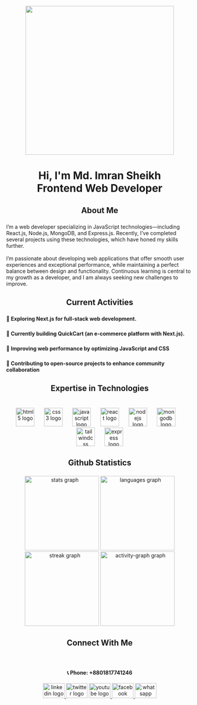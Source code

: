 <br clear="both">

<div align="center">
  <img height="400" src="https://i.ibb.co/9mY98tjD/f.png"  />
</div>

###

<h1 align="center">Hi,  I'm Md. Imran Sheikh<br>Frontend Web Developer</h1>

###

<h2 align="center">About Me</h2>

###

<p align="left">I’m a web developer specializing in JavaScript technologies—including React.js, Node.js, MongoDB, and Express.js. Recently, I’ve completed several projects using these technologies, which have honed my skills further.<br><br>I’m passionate about developing web applications that offer smooth user experiences and exceptional performance, while maintaining a perfect balance between design and functionality. Continuous learning is central to my growth as a developer, and I am always seeking new challenges to improve.</p>

###

<h2 align="center">Current Activities</h2>

###

<h4 align="left">🔹  Exploring Next.js for full-stack web development.</h4>

###

<h4 align="left">🔹 Currently building QuickCart (an e-commerce platform with Next.js).</h4>

###

<h4 align="left">🔹 Improving web performance by optimizing JavaScript and CSS</h4>

###

<h4 align="left">🔹 Contributing to open-source projects to enhance community collaboration</h4>

###

<h2 align="center">Expertise in Technologies</h2>

###

<br clear="both">

<div align="center">
  <img src="https://cdn.jsdelivr.net/gh/devicons/devicon/icons/html5/html5-original.svg" height="50" alt="html5 logo"  />
  <img width="18" />
  <img src="https://cdn.jsdelivr.net/gh/devicons/devicon/icons/css3/css3-original.svg" height="50" alt="css3 logo"  />
  <img width="18" />
  <img src="https://cdn.jsdelivr.net/gh/devicons/devicon/icons/javascript/javascript-original.svg" height="50" alt="javascript logo"  />
  <img width="18" />
  <img src="https://cdn.jsdelivr.net/gh/devicons/devicon/icons/react/react-original.svg" height="50" alt="react logo"  />
  <img width="18" />
  <img src="https://cdn.jsdelivr.net/gh/devicons/devicon/icons/nodejs/nodejs-original.svg" height="50" alt="nodejs logo"  />
  <img width="18" />
  <img src="https://cdn.jsdelivr.net/gh/devicons/devicon/icons/mongodb/mongodb-original.svg" height="50" alt="mongodb logo"  />
  <img width="18" />
  <img src="https://cdn.simpleicons.org/tailwindcss/06B6D4" height="50" alt="tailwindcss logo"  />
  <img width="18" />
  <img src="https://cdn.simpleicons.org/express/000000" height="50" alt="express logo"  />
</div>

###

<h2 align="center">Github Statistics</h2>

###

<div align="center">
  <img src="https://github-readme-stats.vercel.app/api?username=mdimranictiu&hide_title=false&hide_rank=false&show_icons=true&include_all_commits=true&count_private=true&disable_animations=false&theme=github_dark&locale=en&hide_border=false&order=1" height="200" alt="stats graph"  />
  <img src="https://github-readme-stats.vercel.app/api/top-langs?username=mdimranictiu&locale=en&hide_title=false&layout=compact&card_width=320&langs_count=5&theme=github_dark&hide_border=false&order=2" height="200" alt="languages graph"  />
  <img src="https://streak-stats.demolab.com?user=mdimranictiu&locale=en&mode=daily&theme=github_dark&hide_border=false&border_radius=5&order=3" height="200" alt="streak graph"  />
  <img src="https://github-readme-activity-graph.vercel.app/graph?username=mdimranictiu&radius=16&theme=github-dark&area=true&order=5&hide_border=false" height="200" alt="activity-graph graph"  />
</div>

###

<h2 align="center">Connect With Me</h2>

###

<br clear="both">

<div align="center">
  <h4 align="center">📞 Phone: +8801817741246</h4>
  <a href="https://www.linkedin.com/in/md-imran-sheikh-bd/" target="_blank">
    <img src="https://raw.githubusercontent.com/maurodesouza/profile-readme-generator/master/src/assets/icons/social/linkedin/default.svg" width="58" height="40" alt="linkedin logo"  />
  </a>
  <img src="https://raw.githubusercontent.com/maurodesouza/profile-readme-generator/master/src/assets/icons/social/twitter/default.svg" width="58" height="40" alt="twitter logo"  />
  <a href="https://www.youtube.com/@codewithimran5404" target="_blank">
    <img src="https://raw.githubusercontent.com/maurodesouza/profile-readme-generator/master/src/assets/icons/social/youtube/default.svg" width="58" height="40" alt="youtube logo"  />
  </a>
  <a href="https://www.facebook.com/imran.ict.iu/" target="_blank">
    <img src="https://raw.githubusercontent.com/maurodesouza/profile-readme-generator/master/src/assets/icons/social/facebook/default.svg" width="58" height="40" alt="facebook logo"  />
  </a>
<a href="https://wa.me/8801609034770" target="_blank">
  <img src="https://raw.githubusercontent.com/maurodesouza/profile-readme-generator/master/src/assets/icons/social/whatsapp/default.svg" width="58" height="40" alt="whatsapp logo" />
</a>

</div>

###
